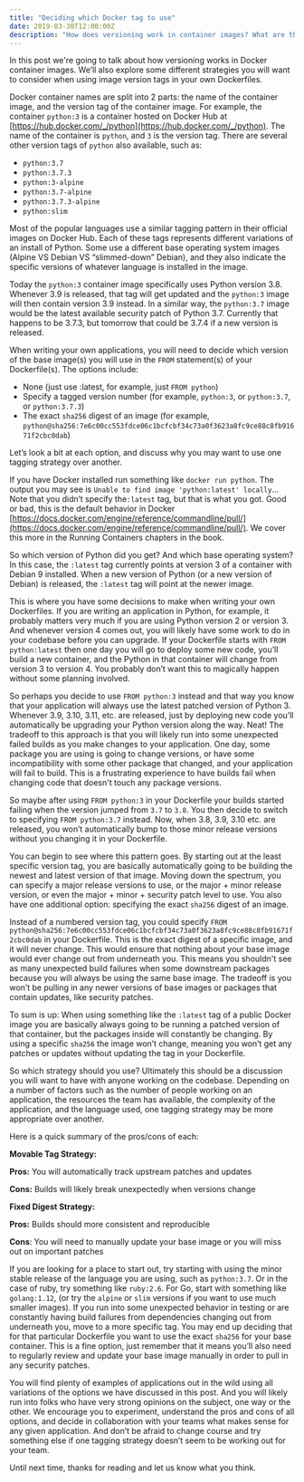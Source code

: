 ```yaml
---
title: "Deciding which Docker tag to use"
date: 2019-03-30T12:00:00Z
description: "How does versioning work in container images? What are the different strategies for using Docker version tags? We explain how Docker versions work, and how to use them in your own Dockerfiles."
---
```


In this post we're going to talk about how versioning works in Docker container images. We’ll also explore some different strategies you will want to consider when using image version tags in your own Dockerfiles.

Docker container names are split into 2 parts: the name of the container image, and the version tag of the container image. For example, the container `python:3` is a container hosted on Docker Hub at [https://hub.docker.com/_/python](https://hub.docker.com/_/python). The name of the container is `python`, and `3` is the version tag. There are several other version tags of `python` also available, such as:

- `python:3.7`
- `python:3.7.3`
- `python:3-alpine`
- `python:3.7-alpine`
- `python:3.7.3-alpine`
- `python:slim`

Most of the popular languages use a similar tagging pattern in their official images on Docker Hub. Each of these tags represents different variations of an install of Python. Some use a different base operating system images (Alpine VS Debian VS “slimmed-down” Debian), and they also indicate the specific versions of whatever language is installed in the image.

Today the `python:3` container image specifically uses Python version 3.8. Whenever 3.9 is released, that tag will get updated and the `python:3` image will then contain version 3.9 instead. In a similar way, the `python:3.7` image would be the latest available security patch of Python 3.7. Currently that happens to be 3.7.3, but tomorrow that could be 3.7.4 if a new version is released.

When writing your own applications, you will need to decide which version of the base image(s) you will use in the `FROM` statement(s) of your Dockerfile(s). The options include:

- None (just use :latest, for example, just `FROM python`)
- Specify a tagged version number (for example, `python:3`, or `python:3.7`, or `python:3.7.3`)
- The exact `sha256` digest of an image (for example, `python@sha256:7e6c00cc553fdce06c1bcfcbf34c73a0f3623a8fc9ce88c8fb91671f2cbc0dab`)

Let’s look a bit at each option, and discuss why you may want to use one tagging strategy over another.

<!--more-->

If you have Docker installed run something like `docker run python`. The output you may see is `Unable to find image 'python:latest' locally`... Note that you didn’t specify the`:latest` tag, but that is what you got. Good or bad, this is the default behavior in Docker [https://docs.docker.com/engine/reference/commandline/pull/](https://docs.docker.com/engine/reference/commandline/pull/). We cover this more in the Running Containers chapters in the book.

So which version of Python did you get? And which base operating system? In this case, the `:latest` tag currently points at version 3 of a container with Debian 9 installed. When a new version of Python (or a new version of Debian) is released, the `:latest` tag will point at the newer image.

This is where you have some decisions to make when writing your own Dockerfiles. If you are writing an application in Python, for example, it probably matters very much if you are using Python version 2 or version 3. And whenever version 4 comes out, you will likely have some work to do in your codebase before you can upgrade. If your Dockerfile starts with `FROM python:latest` then one day you will go to deploy some new code, you’ll build a new container, and the Python in that container will change from version 3 to version 4. You probably don’t want this to magically happen without some planning involved.

So perhaps you decide to use `FROM python:3` instead and that way you know that your application will always use the latest patched version of Python 3. Whenever 3.9, 3.10, 3.11, etc. are released, just by deploying new code you’ll automatically be upgrading your Python version along the way. Neat! The tradeoff to this approach is that you will likely run into some unexpected failed builds as you make changes to your application. One day, some package you are using is going to change versions, or have some incompatibility with some other package that changed, and your application will fail to build. This is a frustrating experience to have builds fail when changing code that doesn't touch any package versions.

So maybe after using `FROM python:3` in your Dockerfile your builds started failing when the version jumped from `3.7` to `3.8`. You then decide to switch to specifying `FROM python:3.7` instead. Now, when 3.8, 3.9, 3.10 etc. are released, you won’t automatically bump to those minor release versions without you changing it in your Dockerfile.

You can begin to see where this pattern goes. By starting out at the least specific version tag, you are basically automatically going to be building the newest and latest version of that image. Moving down the spectrum, you can specify a major release versions to use, or the major + minor release version, or even the major + minor + security patch level to use. You also have one additional option: specifying the exact `sha256` digest of an image.

Instead of a numbered version tag, you could specify `FROM python@sha256:7e6c00cc553fdce06c1bcfcbf34c73a0f3623a8fc9ce88c8fb91671f2cbc0dab` in your Dockerfile. This is the exact digest of a specific image, and it will never change. This would ensure that nothing about your base image would ever change out from underneath you. This means you shouldn't see as many unexpected build failures when some downstream packages because you will always be using the same base image. The tradeoff is you won’t be pulling in any newer versions of base images or packages that contain updates, like security patches.

To sum is up: When using something like the `:latest` tag of a public Docker image you are basically always going to be running a patched version of that container, but the packages inside will constantly be changing. By using a specific `sha256` the image won’t change, meaning you won’t get any patches or updates without updating the tag in your Dockerfile.

So which strategy should you use? Ultimately this should be a discussion you will want to have with anyone working on the codebase. Depending on a number of factors such as the number of people working on an application, the resources the team has available, the complexity of the application, and the language used, one tagging strategy may be more appropriate over another.

Here is a quick summary of the pros/cons of each:

**Movable Tag Strategy:**

**Pros:** You will automatically track upstream patches and updates

**Cons:** Builds will likely break unexpectedly when versions change

**Fixed Digest Strategy:**

**Pros:**  Builds should more consistent and reproducible

**Cons**: You will need to manually update your base image or you will miss out on important patches

If you are looking for a place to start out, try starting with using the minor stable release of the language you are using, such as `python:3.7`. Or in the case of ruby, try something like `ruby:2.6`. For Go, start with something like `golang:1.12`, (or try the `alpine` or `slim` versions if you want to use much smaller images). If you run into some unexpected behavior in testing or are constantly having build failures from dependencies changing out from underneath you, move to a more specific tag. You may end up deciding that for that particular Dockerfile you want to use the exact `sha256` for your base container. This is a fine option, just remember that it means you’ll also need to regularly review and update your base image manually in order to pull in any security patches.

You will find plenty of examples of applications out in the wild using all variations of the options we have discussed in this post. And you will likely run into folks who have very strong opinions on the subject, one way or the other. We encourage you to experiment, understand the pros and cons of all options, and decide in collaboration with your teams what makes sense for any given application. And don’t be afraid to change course and try something else if one tagging strategy doesn’t seem to be working out for your team.

Until next time, thanks for reading and let us know what you think.
